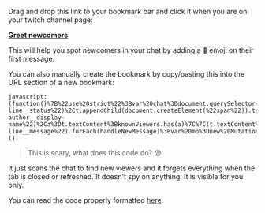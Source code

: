 Drag and drop this link to your bookmark bar and click it when you are on your twitch channel page:

**<a href="javascript:(function()%7B%22use%20strict%22%3Bvar%20chat%3Ddocument.querySelector(%22%5Brole%3Dlog%5D%22)%3Bfunction%20addMessage(e)%7Bvar%20t%3Dchat.appendChild(document.createElement(%22div%22))%3Bt.setAttribute(%22class%22%2C%22chat-line__status%22)%2Ct.appendChild(document.createElement(%22span%22)).textContent%3De%7Dif(window.greet_newcomers)addMessage(%22Already%20showing%20new%20viewers.%20Refresh%20the%20page%20to%20stop%22)%3Belse%7Bvar%20handleNewMessage%3Dfunction(e)%7Bvar%20t%3De.querySelector(%22.chat-author__display-name%22)%2Ca%3Dt.textContent%3BknownViewers.has(a)%7C%7C(t.textContent%3D%22%F0%9F%91%8B%20%22%2Ba%2CknownViewers.add(a))%7D%3Bwindow.greet_newcomers%3D!0%3Bvar%20knownViewers%3Dnew%20Set%3Bchat.querySelectorAll(%22.chat-line__message%22).forEach(handleNewMessage)%3Bvar%20mo%3Dnew%20MutationObserver(function(e)%7Be.forEach(function(e)%7Be.addedNodes.forEach(handleNewMessage)%7D)%7D)%3Bmo.observe(chat%2C%7BchildList%3A!0%2Cattributes%3A!1%2CcharacterData%3A!1%2Csubtree%3A!1%7D)%2CaddMessage(%22Now%20showing%20new%20viewers!%20Refresh%20the%20page%20to%20stop%22)%7D%7D)()">Greet newcomers</a>**

This will help you spot newcomers in your chat by adding a 👋 emoji on their first message.

You can also manually create the bookmark by copy/pasting this into the URL section of a new bookmark:

```
javascript:(function()%7B%22use%20strict%22%3Bvar%20chat%3Ddocument.querySelector(%22%5Brole%3Dlog%5D%22)%3Bfunction%20addMessage(e)%7Bvar%20t%3Dchat.appendChild(document.createElement(%22div%22))%3Bt.setAttribute(%22class%22%2C%22chat-line__status%22)%2Ct.appendChild(document.createElement(%22span%22)).textContent%3De%7Dif(window.greet_newcomers)addMessage(%22Already%20showing%20new%20viewers.%20Refresh%20the%20page%20to%20stop%22)%3Belse%7Bvar%20handleNewMessage%3Dfunction(e)%7Bvar%20t%3De.querySelector(%22.chat-author__display-name%22)%2Ca%3Dt.textContent%3BknownViewers.has(a)%7C%7C(t.textContent%3D%22%F0%9F%91%8B%20%22%2Ba%2CknownViewers.add(a))%7D%3Bwindow.greet_newcomers%3D!0%3Bvar%20knownViewers%3Dnew%20Set%3Bchat.querySelectorAll(%22.chat-line__message%22).forEach(handleNewMessage)%3Bvar%20mo%3Dnew%20MutationObserver(function(e)%7Be.forEach(function(e)%7Be.addedNodes.forEach(handleNewMessage)%7D)%7D)%3Bmo.observe(chat%2C%7BchildList%3A!0%2Cattributes%3A!1%2CcharacterData%3A!1%2Csubtree%3A!1%7D)%2CaddMessage(%22Now%20showing%20new%20viewers!%20Refresh%20the%20page%20to%20stop%22)%7D%7D)()
```

> This is scary, what does this code do? 😨

It just scans the chat to find new viewers and it forgets everything when the tab is closed or refreshed. It doesn't spy on anything. It is visible for you only.

You can read the code properly formatted [here](https://github.com/thomaslule/twitch-greet-newcomers/blob/master/greet.js).
